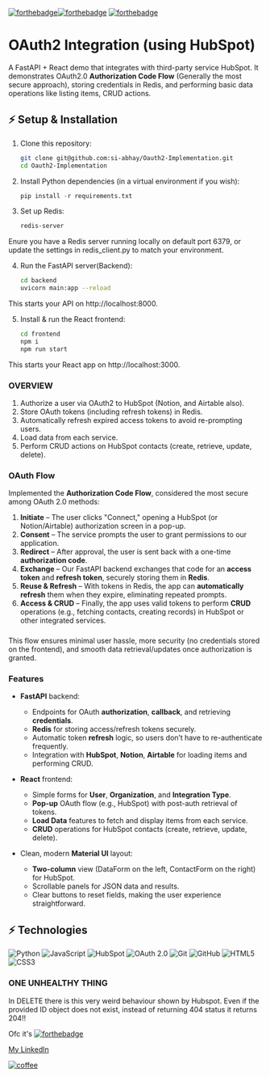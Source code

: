 [![forthebadge](https://forthebadge.com/images/badges/built-with-love.svg)](https://forthebadge.com)[![forthebadge](https://forthebadge.com/images/badges/powered-by-coffee.svg)](https://forthebadge.com)
[![forthebadge](https://forthebadge.com/images/badges/uses-brains.svg)](https://forthebadge.com)

#                       OAuth2 Integration (using HubSpot)

A FastAPI + React demo that integrates with third-party service HubSpot. It demonstrates OAuth2.0 **Authorization Code Flow** (Generally the most secure approach), storing credentials in Redis, and performing basic data operations like listing items, CRUD actions.

## ⚡ Setup & Installation

1. Clone this repository:
    ```bash
    git clone git@github.com:si-abhay/Oauth2-Implementation.git
    cd Oauth2-Implementation
    ```

2. Install Python dependencies (in a virtual environment if you wish):
    ```python
    pip install -r requirements.txt
    ```

3. Set up Redis:
    ```bash
    redis-server
    ```

Enure you have a Redis server running locally on default port 6379, or update the settings in redis_client.py to match your environment.

4. Run the FastAPI server(Backend):
    ```bash
    cd backend
    uvicorn main:app --reload
    ```

This starts your API on http://localhost:8000.

5. Install & run the React frontend:
    ```bash
    cd frontend
    npm i
    npm run start
    ```

This starts your React app on http://localhost:3000.


### OVERVIEW

1. Authorize a user via OAuth2 to HubSpot (Notion, and Airtable also).
2. Store OAuth tokens (including refresh tokens) in Redis.
3. Automatically refresh expired access tokens to avoid re-prompting users.
4. Load data from each service.
5. Perform CRUD actions on HubSpot contacts (create, retrieve, update, delete).

### OAuth Flow

Implemented the **Authorization Code Flow**, considered the most secure among OAuth 2.0 methods:

1. **Initiate** – The user clicks "Connect," opening a HubSpot (or Notion/Airtable) authorization screen in a pop-up.
2. **Consent** – The service prompts the user to grant permissions to our application.
3. **Redirect** – After approval, the user is sent back with a one-time **authorization code**.
4. **Exchange** – Our FastAPI backend exchanges that code for an **access token** and **refresh token**, securely storing them in **Redis**.
5. **Reuse & Refresh** – With tokens in Redis, the app can **automatically refresh** them when they expire, eliminating repeated prompts.  
6. **Access & CRUD** – Finally, the app uses valid tokens to perform **CRUD** operations (e.g., fetching contacts, creating records) in HubSpot or other integrated services.
###
This flow ensures minimal user hassle, more security (no credentials stored on the frontend), and smooth data retrieval/updates once authorization is granted.


### Features

- **FastAPI** backend:
  - Endpoints for OAuth **authorization**, **callback**, and retrieving **credentials**.
  - **Redis** for storing access/refresh tokens securely.
  - Automatic token **refresh** logic, so users don’t have to re-authenticate frequently.
  - Integration with **HubSpot**, **Notion**, **Airtable** for loading items and performing CRUD.

- **React** frontend:
  - Simple forms for **User**, **Organization**, and **Integration Type**.
  - **Pop-up** OAuth flow (e.g., HubSpot) with post-auth retrieval of tokens.
  - **Load Data** features to fetch and display items from each service.
  - **CRUD** operations for HubSpot contacts (create, retrieve, update, delete).

- Clean, modern **Material UI** layout:
  - **Two-column** view (DataForm on the left, ContactForm on the right) for HubSpot.
  - Scrollable panels for JSON data and results.
  - Clear buttons to reset fields, making the user experience straightforward.

## ⚡ Technologies


![Python](https://img.shields.io/badge/-Python-black?style=flat-square&logo=Python)
![JavaScript](https://img.shields.io/badge/-JavaScript-black?style=flat-square&logo=javascript)
![HubSpot](https://img.shields.io/badge/-HubSpot-563D7C?style=flat-square&logo=)
![OAuth 2.0](https://img.shields.io/badge/-OAuth2.0-A9A9A9?style=flat-square&logo=OAuth)
![Git](https://img.shields.io/badge/-Git-black?style=flat-square&logo=git)
![GitHub](https://img.shields.io/badge/-GitHub-181717?style=flat-square&logo=github)
![HTML5](https://img.shields.io/badge/-HTML5-E34F26?style=flat-square&logo=html5&logoColor=white)
![CSS3](https://img.shields.io/badge/-CSS3-1572B6?style=flat-square&logo=css3)


### ONE UNHEALTHY THING
In DELETE there is this very weird behaviour shown by Hubspot. Even if the provided ID object does not exist, instead of returning 404 status it returns 204!!

Ofc it's
[![forthebadge](https://forthebadge.com/images/badges/not-a-bug-a-feature.svg)](https://forthebadge.com)

[My LinkedIn](https://www.linkedin.com/in/abhay3104/) 

[![coffee](https://forthebadge.com/images/badges/powered-by-coders-sweat.svg)](https://forthebadge.com)